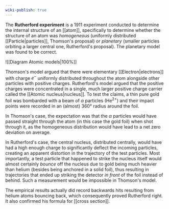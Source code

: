 ```yaml
---
wiki-publish: true
---
```

The **Rutherford experiment** is a 1911 experiment conducted to determine the internal structure of an [[atom]], specifically to determine whether the structure of an atom was *homogeneous* (uniformly distributed [[Particle|particles]], Thomson's proposal) or *planetary* (smaller particles orbiting a larger central one, Rutherford's proposal). The planetary model was found to be correct.

![[Diagram Atomic models|100%]]

Thomson's model argued that there were elementary [[Electron|electrons]] with charge $e^{-}$ uniformly distributed throughout the atom alongside other particles with positive charges. Rutherford's model argued that the positive charges were concentrated in a single, much larger positive charge carrier called the [[Atomic nucleus|nucleus]]. To test the claims, a thin pure gold foil was bombarded with a beam of $\alpha$ particles ($\mathrm{He}^{2+}$) and their impact points were recorded in an (almost) 360° radius around the foil.

In Thomson's case, the expectation was that the $\alpha$ particles would have passed straight through the atom (in this case the gold foil) when shot through it, as the homogeneous distribution would have lead to a net zero deviation on average.

In Rutherford's case, the central nucleus, distributed centrally, would have had a high enough charge to significantly deflect the incoming particles, creating an apparent distortion in the trajectory of the test particles. Most importantly, a test particle that happened to strike the nucleus itself would almost certainly _bounce_ off the nucleus due to gold being much heavier than helium (besides being anchored in a solid foil), thus resulting in trajectories that ended up striking the detector *in front* of the foil instead of behind. Such a measurement would be impossible in Thomson's model.

The empirical results actually did record backwards hits resulting from helium atoms bouncing back, which consequently proved Rutherford right. It also confirmed his formula for [[cross section]].